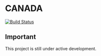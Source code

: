 # CANADA

[![Build Status][travisci-badge]][travisci]

## Important

This project is still under active development.

[acquia]:               https://acquia.com
[lightning]:            https://github.com/acquia/lightning
[wxt]:                  https://github.com/drupalwxt/wxt
[travisci]:             https://travis-ci.org/openplus/canada
[travisci-badge]:       https://travis-ci.org/openplus/canada.png?branch=8.x-1.x
